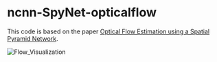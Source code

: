 # ncnn-SpyNet-opticalflow
This code is based on the paper [Optical Flow Estimation using a Spatial Pyramid Network](https://arxiv.org/abs/1611.00850).

![Flow_Visualization](https://github.com/magicse/ncnn-SpyNet-opticalflow/assets/13585785/7c9e8f87-323b-46fb-859c-ca5db37e77e3)

